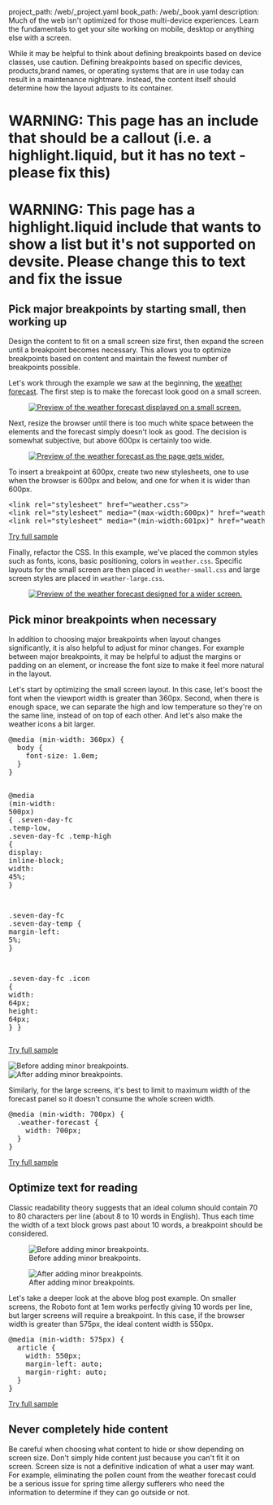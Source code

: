 project_path: /web/_project.yaml
book_path: /web/_book.yaml
description: Much of the web isn't optimized for those multi-device experiences. Learn the fundamentals to get your site working on mobile, desktop or anything else with a screen.

<p class="intro">
  While it may be helpful to think about defining breakpoints based on device classes, use caution.  Defining breakpoints based on specific devices, products,brand names, or operating systems that are in use today can result in a maintenance nightmare. Instead, the content itself should determine how the layout adjusts to its container.
</p>



















# WARNING: This page has an include that should be a callout (i.e. a highlight.liquid, but it has no text - please fix this)



# WARNING: This page has a highlight.liquid include that wants to show a list but it's not supported on devsite. Please change this to text and fix the issue






## Pick major breakpoints by starting small, then working up

Design the content to fit on a small screen size first, then expand the screen
until a breakpoint becomes necessary.  This allows you to optimize
breakpoints based on content and maintain the fewest number of breakpoints
possible.

Let's work through the example we saw at the beginning,
the [weather forecast](/web/fundamentals/design-and-ui/responsive/fundamentals/).
The first step is to make the forecast look good on a small screen.

<figure>
  <a href="/web/resources/samples/fundamentals/design-and-ui/responsive/fundamentals/weather-1.html">
    <img src="imgs/weather-1.png" class="center" srcset="imgs/weather-1.png 1x, imgs/weather-1-2x.png 2x" alt="Preview of the weather forecast displayed on a small screen.">
  </a>
</figure>

Next, resize the browser until there is too much white space between the
elements and the forecast simply doesn't look as good.  The decision is somewhat
subjective, but above 600px is certainly too wide.

<figure>
  <a href="/web/resources/samples/fundamentals/design-and-ui/responsive/fundamentals/weather-1.html">
    <img src="imgs/weather-2.png" class="center" srcset="imgs/weather-2.png 1x, imgs/weather-2-2x.png 2x" alt="Preview of the weather forecast as the page gets wider.">
  </a>
</figure>

To insert a breakpoint at 600px, create two new stylesheets, one to use when the
browser is 600px and below, and one for when it is wider than 600px.


  <div dir="ltr" class="highlight-module highlight-module--code highlight-module--right">
      <div class="highlight"><pre><span class="nt">&lt;link</span> <span class="na">rel=</span><span class="s">&quot;stylesheet&quot;</span> <span class="na">href=</span><span class="s">&quot;weather.css&quot;</span><span class="nt">&gt;</span>
<span class="nt">&lt;link</span> <span class="na">rel=</span><span class="s">&quot;stylesheet&quot;</span> <span class="na">media=</span><span class="s">&quot;(max-width:600px)&quot;</span> <span class="na">href=</span><span class="s">&quot;weather-2-small.css&quot;</span><span class="nt">&gt;</span>
<span class="nt">&lt;link</span> <span class="na">rel=</span><span class="s">&quot;stylesheet&quot;</span> <span class="na">media=</span><span class="s">&quot;(min-width:601px)&quot;</span> <span class="na">href=</span><span class="s">&quot;weather-2-large.css&quot;</span><span class="nt">&gt;</span>
</pre></div>
      <p>
        <a class="highlight-module__cta mdl-button mdl-js-button mdl-button--raised mdl-button--colored" href="/web/resources/samples/fundamentals/design-and-ui/responsive/fundamentals/weather-2.html">Try full sample</a>
      </p>
  </div>



Finally, refactor the CSS.  In this example, we've placed the common styles such
as fonts, icons, basic positioning, colors in `weather.css`.  Specific layouts
for the small screen are then placed in `weather-small.css` and large screen
styles are placed in `weather-large.css`.

<figure>
  <a href="/web/resources/samples/fundamentals/design-and-ui/responsive/fundamentals/weather-2.html">
    <img src="imgs/weather-3.png" class="center" srcset="imgs/weather-3.png 1x, imgs/weather-3-2x.png 2x" alt="Preview of the weather forecast designed for a wider screen.">
  </a>
</figure>

## Pick minor breakpoints when necessary

In addition to choosing major breakpoints when layout changes significantly, it
is also helpful to adjust for minor changes.  For example between major
breakpoints, it may be helpful to adjust the margins or padding on an element,
or increase the font size to make it feel more natural in the layout.

Let's start by optimizing the small screen layout.  In this case, let's boost
the font when the viewport width is greater than 360px.  Second, when there is
enough space, we can separate the high and low temperature so they're on the
same line, instead of on top of each other.  And let's also make the weather
icons a bit larger.


  <div dir="ltr" class="highlight-module highlight-module--code highlight-module--right">
      <div class="highlight"><pre><span class="k">@media</span> <span class="o">(</span><span class="nt">min-width</span><span class="o">:</span> <span class="nt">360px</span><span class="o">)</span> <span class="p">{</span>
  <span class="nt">body</span> <span class="p">{</span>
    <span class="k">font-size</span><span class="o">:</span> <span class="m">1.0em</span><span class="p">;</span>
  <span class="p">}</span>
<span class="p">}</span>

<span class="k">@media</span> <span class="o">(</span><span class="nt">min-width</span><span class="o">:</span> <span class="nt">500px</span><span class="o">)</span> <span class="p">{</span>
  <span class="nc">.seven-day-fc</span> <span class="nc">.temp-low</span><span class="o">,</span>
  <span class="nc">.seven-day-fc</span> <span class="nc">.temp-high</span> <span class="p">{</span>
    <span class="k">display</span><span class="o">:</span> <span class="k">inline</span><span class="o">-</span><span class="k">block</span><span class="p">;</span>
    <span class="k">width</span><span class="o">:</span> <span class="m">45%</span><span class="p">;</span>
  <span class="p">}</span>

  <span class="nc">.seven-day-fc</span> <span class="nc">.seven-day-temp</span> <span class="p">{</span>
    <span class="k">margin-left</span><span class="o">:</span> <span class="m">5%</span><span class="p">;</span>
  <span class="p">}</span>

  <span class="nc">.seven-day-fc</span> <span class="nc">.icon</span> <span class="p">{</span>
    <span class="k">width</span><span class="o">:</span> <span class="m">64px</span><span class="p">;</span>
    <span class="k">height</span><span class="o">:</span> <span class="m">64px</span><span class="p">;</span>
  <span class="p">}</span>
<span class="p">}</span>
</pre></div>
      <p>
        <a class="highlight-module__cta mdl-button mdl-js-button mdl-button--raised mdl-button--colored" href="/web/resources/samples/fundamentals/design-and-ui/responsive/fundamentals/weather-small.css">Try full sample</a>
      </p>
  </div>



<div class="mdl-grid">
  <div class="mdl-cell mdl-cell--6-col">
    <img src="imgs/weather-4-l.png" srcset="imgs/weather-4-l.png 1x, imgs/weather-4-l-2x.png 2x" alt="Before adding minor breakpoints.">
  </div>

  <div class="mdl-cell mdl-cell--6-col">
    <img src="imgs/weather-4-r.png" srcset="imgs/weather-4-r.png 1x, imgs/weather-4-r-2x.png 2x" alt="After adding minor breakpoints.">
  </div>
</div>

Similarly, for the large screens, it's best to limit to maximum width of the
forecast panel so it doesn't consume the whole screen width.


  <div dir="ltr" class="highlight-module highlight-module--code highlight-module--right">
      <div class="highlight"><pre><span class="k">@media</span> <span class="o">(</span><span class="nt">min-width</span><span class="o">:</span> <span class="nt">700px</span><span class="o">)</span> <span class="p">{</span>
  <span class="nc">.weather-forecast</span> <span class="p">{</span>
    <span class="k">width</span><span class="o">:</span> <span class="m">700px</span><span class="p">;</span>
  <span class="p">}</span>
<span class="p">}</span>
</pre></div>
      <p>
        <a class="highlight-module__cta mdl-button mdl-js-button mdl-button--raised mdl-button--colored" href="/web/resources/samples/fundamentals/design-and-ui/responsive/fundamentals/weather-large.css">Try full sample</a>
      </p>
  </div>



## Optimize text for reading

Classic readability theory suggests that an ideal column should contain 70 to 80
characters per line (about  8 to 10 words in English). Thus each time the width
of a text block grows past about 10 words, a breakpoint should be considered.

<div class="mdl-grid">
  <figure class="mdl-cell mdl-cell--4-col">
    <img src="imgs/reading-ph.png" srcset="imgs/reading-ph.png 1x, imgs/reading-ph-2x.png 2x" alt="Before adding minor breakpoints.">
    <figcaption>Before adding minor breakpoints.</figcaption>
  </figure>

  <figure class="mdl-cell mdl-cell--8-col">
    <img src="imgs/reading-de.png" srcset="imgs/reading-de.png 1x, imgs/reading-de-2x.png 2x" alt="After adding minor breakpoints.">
    <figcaption>After adding minor breakpoints.</figcaption>
  </figure>
</div>

Let's take a deeper look at the above blog post example.  On smaller screens,
the Roboto font at 1em works perfectly giving 10 words per line, but larger
screens will require a breakpoint. In this case, if the browser width is greater
than 575px, the ideal content width is 550px.


  <div dir="ltr" class="highlight-module highlight-module--code highlight-module--right">
      <div class="highlight"><pre><span class="k">@media</span> <span class="o">(</span><span class="nt">min-width</span><span class="o">:</span> <span class="nt">575px</span><span class="o">)</span> <span class="p">{</span>
  <span class="nt">article</span> <span class="p">{</span>
    <span class="k">width</span><span class="o">:</span> <span class="m">550px</span><span class="p">;</span>
    <span class="k">margin-left</span><span class="o">:</span> <span class="k">auto</span><span class="p">;</span>
    <span class="k">margin-right</span><span class="o">:</span> <span class="k">auto</span><span class="p">;</span>
  <span class="p">}</span>
<span class="p">}</span>
</pre></div>
      <p>
        <a class="highlight-module__cta mdl-button mdl-js-button mdl-button--raised mdl-button--colored" href="/web/resources/samples/fundamentals/design-and-ui/responsive/fundamentals/reading.html">Try full sample</a>
      </p>
  </div>



## Never completely hide content

Be careful when choosing what content to hide or show depending on screen size.
Don't simply hide content just because you can't fit it on screen.  Screen size
is not a definitive indication of what a user may want.  For example,
eliminating the pollen count from the weather forecast could be a serious issue
for spring time allergy sufferers who need the information to determine if they
can go outside or not.




